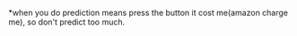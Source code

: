 *when you do prediction means press the button it cost me(amazon charge me), so don't predict too much.